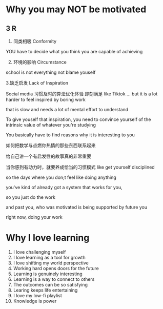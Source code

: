 # Why you may NOT be motivated

## 3 R

1. 同类相吸 Conformity 

YOU have to decide what you think you are capable of achieving

2. 环境的影响 Circumstance 

school is not everything 
not blame youself

3.缺乏启发 Lack of Inspiration

Social media  习惯及时的算法优化体验 即刻满足
like Tiktok ...
but it is a lot harder to feel inspired by boring work

that is slow and needs a lot of mental effort to understand 

To give youself that inspiration, you need to convince yourself
of the intrinsic value of whatever you're studying


You basically have to find reasons why it is interesting to you

如何把数学与点燃你热情的那些东西联系起来

给自己讲一个有启发性的故事真的非常重要

当你感到有动力时，就要养成恰当的习惯模式 like get yourself disciplined

so the days where you don;t feel like doing anything

you've kind of already got a system that works for you,

so you just do the work

and past you, who was motivated is being supported by future you

right now, doing your work


# Why I love learning

1. I love challenging myself
2. I love learning as a tool for growth
3. I love shifting my world perspective
4. Working hard opens doors for the future
5. Learning is genuinely interesting
6. Learning is a way to connect to others
7. The outcomes can be so satisfying
8. Learing keeps life entertaining
9. I love my low-fi playlist
10. Knowledge is power